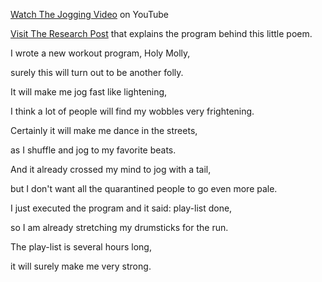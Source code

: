 [Watch The Jogging Video][2] on YouTube

[Visit The Research Post][1] that explains the program behind this little poem.

I wrote a new workout program, Holy Molly,

surely this will turn out to be another folly.

It will make me jog fast like lightening,

I think a lot of people will find my wobbles very frightening.

Certainly it will make me dance in the streets,

as I shuffle and jog to my favorite beats.

And it already crossed my mind to jog with a tail,

but I don't want all the quarantined people to go even more pale.

I just executed the program and it said: play-list done,

so I am already stretching my drumsticks for the run.

The play-list is several hours long,

it will surely make me very strong.

[1]: /permalink/9add1268-7755-49ec-84d4-c16bd64d628d
[2]: https://youtu.be/9XTjAm9H-vA